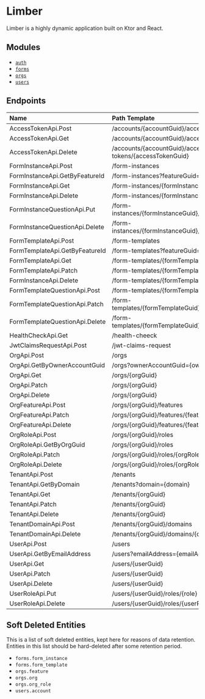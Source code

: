 # Limber

Limber is a highly dynamic application built on Ktor and React.

## Modules

* [`auth`](auth)
* [`forms`](forms)
* [`orgs`](orgs)
* [`users`](users)

## Endpoints

| Name                           | Path Template                                               |
| :----------------------------- | :---------------------------------------------------------- |
| AccessTokenApi.Post            | /accounts/{accountGuid}/access-tokens                       |
| AccessTokenApi.Get             | /accounts/{accountGuid}/access-tokens                       |
| AccessTokenApi.Delete          | /accounts/{accountGuid}/access-tokens/{accessTokenGuid}     |
| FormInstanceApi.Post           | /form-instances                                             |
| FormInstanceApi.GetByFeatureId | /form-instances?featureGuid={featureGuid}                   |
| FormInstanceApi.Get            | /form-instances/{formInstanceGuid}                          |
| FormInstanceApi.Delete         | /form-instances/{formInstanceGuid}                          |
| FormInstanceQuestionApi.Put    | /form-instances/{formInstanceGuid}/questions/{questionGuid} |
| FormInstanceQuestionApi.Delete | /form-instances/{formInstanceGuid}/questions/{questionGuid} |
| FormTemplateApi.Post           | /form-templates                                             |
| FormTemplateApi.GetByFeatureId | /form-templates?featureGuid={featureGuid}                   |
| FormTemplateApi.Get            | /form-templates/{formTemplateGuid}                          |
| FormTemplateApi.Patch          | /form-templates/{formTemplateGuid}                          |
| FormInstanceApi.Delete         | /form-templates/{formTemplateGuid}                          |
| FormTemplateQuestionApi.Post   | /form-templates/{formTemplateGuid}/questions                |
| FormTemplateQuestionApi.Patch  | /form-templates/{formTemplateGuid}/questions/{questionGuid} |
| FormTemplateQuestionApi.Delete | /form-templates/{formTemplateGuid}/questions/{questionGuid} |
| HealthCheckApi.Get             | /health-cheeck                                              |
| JwtClaimsRequestApi.Post       | /jwt-claims-request                                         |
| OrgApi.Post                    | /orgs                                                       |
| OrgApi.GetByOwnerAccountGuid   | /orgs?ownerAccountGuid={ownerAccountGuid}                   |
| OrgApi.Get                     | /orgs/{orgGuid}                                             |
| OrgApi.Patch                   | /orgs/{orgGuid}                                             |
| OrgApi.Delete                  | /orgs/{orgGuid}                                             |
| OrgFeatureApi.Post             | /orgs/{orgGuid}/features                                    |
| OrgFeatureApi.Patch            | /orgs/{orgGuid}/features/{featureGuid}                      |
| OrgFeatureApi.Delete           | /orgs/{orgGuid}/features/{featureGuid}                      |
| OrgRoleApi.Post                | /orgs/{orgGuid}/roles                                       |
| OrgRoleApi.GetByOrgGuid        | /orgs/{orgGuid}/roles                                       |
| OrgRoleApi.Patch               | /orgs/{orgGuid}/roles/{orgRoleGuid}                         |
| OrgRoleApi.Delete              | /orgs/{orgGuid}/roles/{orgRoleGuid}                         |
| TenantApi.Post                 | /tenants                                                    |
| TenantApi.GetByDomain          | /tenants?domain={domain}                                    |
| TenantApi.Get                  | /tenants/{orgGuid}                                          |
| TenantApi.Patch                | /tenants/{orgGuid}                                          |
| TenantApi.Delete               | /tenants/{orgGuid}                                          |
| TenantDomainApi.Post           | /tenants/{orgGuid}/domains                                  |
| TenantDomainApi.Delete         | /tenants/{orgGuid}/domains/{domain}                         |
| UserApi.Post                   | /users                                                      |
| UserApi.GetByEmailAddress      | /users?emailAddress={emailAddress}                          |
| UserApi.Get                    | /users/{userGuid}                                           |
| UserApi.Patch                  | /users/{userGuid}                                           |
| UserApi.Delete                 | /users/{userGuid}                                           |
| UserRoleApi.Put                | /users/{userGuid}/roles/{role}                              |
| UserRoleApi.Delete             | /users/{userGuid}/roles/{userRoleGuid}                      |

## Soft Deleted Entities

This is a list of soft deleted entities, kept here for reasons of data retention.
Entities in this list should be hard-deleted after some retention period.

* `forms.form_instance`
* `forms.form_template`
* `orgs.feature`
* `orgs.org`
* `orgs.org_role`
* `users.account`
